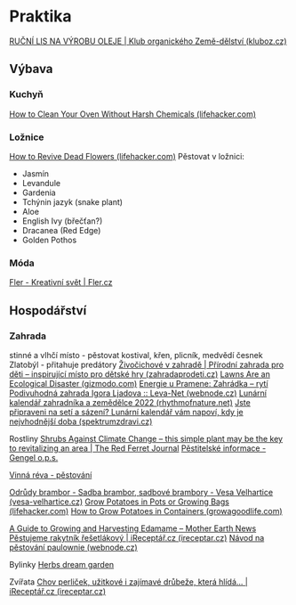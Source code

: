 # Praktika


[RUČNÍ LIS NA VÝROBU OLEJE | Klub organického Země-dělství (kluboz.cz)](https://www.kluboz.cz/kluboz/eshop/6-1-RUCNI-LIS-NA-VYROBU-OLEJE)


## Výbava


### Kuchyň

[How to Clean Your Oven Without Harsh Chemicals (lifehacker.com)](https://lifehacker.com/how-to-clean-your-oven-1843381506)



### Ložnice
[How to Revive Dead Flowers (lifehacker.com)](https://lifehacker.com/how-to-revive-dead-flowers-1795580892)
Pěstovat v ložnici:
- Jasmín
- Levandule
- Gardenia
- Tchýnin jazyk (snake plant)
- Aloe
- English Ivy (břečťan?)
- Dracanea (Red Edge)
- Golden Pothos

### Móda

[Fler - Kreativní svět | Fler.cz](https://www.fler.cz/)


## Hospodářství

### Zahrada
stinné a vlhčí místo - pěstovat kostival, křen, plicník, medvědí česnek
Zlatobýl - přitahuje predátory
[Živočichové v zahradě | Přírodní zahrada pro děti – inspirující místo pro dětské hry (zahradaprodeti.cz)](http://zahradaprodeti.cz/zivocichove-v-zahrade/)
[Lawns Are an Ecological Disaster (gizmodo.com)](https://gizmodo.com/lawns-are-an-ecological-disaster-1826070720)
[Energie u Pramene: Zahrádka – rytí](https://energieupramene.blogspot.com/2012/10/zahradka-ryti.html)
[Podivuhodná zahrada Igora Ljadova :: Leva-Net (webnode.cz)](http://leva-net.webnode.cz/products/podivuhodna-zahrada-igora-ljadova/)
[Lunární kalendář zahradníka a zemědělce 2022 (rhythmofnature.net)](https://cz.rhythmofnature.net/index.php/zahradnicky-kalendar)
[Jste připraveni na setí a sázení? Lunární kalendář vám napoví, kdy je nejvhodnější doba (spektrumzdravi.cz)](https://www.spektrumzdravi.cz/bydleni-zahrada/jste-pripraveni-na-seti-a-sazeni-lunarni-kalendar-vam-napovi-kdy-je-nejvhodnejsi-doba)


Rostliny
[Shrubs Against Climate Change – this simple plant may be the key to revitalizing an area | The Red Ferret Journal](https://www.redferret.net/shrubs-against-climate-change-this-simple-plant-may-be-the-key-to-revitalizing-an-area/)
[Pěstitelské informace - Gengel o.p.s.](http://gengel.cz/content/8-pestitelske-informace)

[Vinná réva - pěstování](http://www.zahradkarjerome.cz/reva.html)

[Odrůdy brambor - Sadba brambor, sadbové brambory - Vesa Velhartice (vesa-velhartice.cz)](http://www.vesa-velhartice.cz/cz/odrudy-brambor.htm?list_param[from]=6&last=1)
[Grow Potatoes in Pots or Growing Bags (lifehacker.com)](https://lifehacker.com/how-to-grow-potatoes-in-pots-or-growing-bags-1789621875)
[How to Grow Potatoes in Containers (growagoodlife.com)](https://growagoodlife.com/grow-potatoes-containers/)

[A Guide to Growing and Harvesting Edamame – Mother Earth News](https://www.motherearthnews.com/organic-gardening/growing-and-harvesting-edamame-zmaz02jjzgoe)
[Pěstujeme rakytník řešetlákový | iReceptář.cz (ireceptar.cz)](https://www.ireceptar.cz/zahrada/pestujeme-rakytnik-resetlakovy.html)
[Návod na pěstování paulownie (webnode.cz)](https://rogl.webnode.cz/paulownia/navod-na-pestovani/)

Bylinky
[Herbs dream garden](https://lifehacker.com/top-10-ways-to-get-your-dream-garden-ready-this-year-1691415272?utm_source=feedburner&utm_medium=feed&utm_campaign=Feed%3A+lifehacker%2Ffull+%28Lifehacker%29)

Zvířata
[Chov perliček, užitkové i zajímavé drůbeže, která hlídá… | iReceptář.cz (ireceptar.cz)](https://www.ireceptar.cz/zvirata/chov-perlicek-uzitkove-i-zajimave-drubeze-ktera-hlida-zahradu.html)



